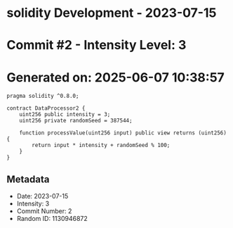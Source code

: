 ﻿# solidity Development - 2023-07-15
# Commit #2 - Intensity Level: 3
# Generated on: 2025-06-07 10:38:57
```solidity
pragma solidity ^0.8.0;

contract DataProcessor2 {
    uint256 public intensity = 3;
    uint256 private randomSeed = 387544;

    function processValue(uint256 input) public view returns (uint256) {
        return input * intensity + randomSeed % 100;
    }
}
```
## Metadata
- Date: 2023-07-15
- Intensity: 3
- Commit Number: 2
- Random ID: 1130946872
